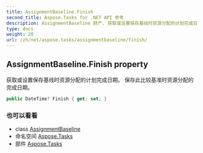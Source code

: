 ```yaml
---
title: AssignmentBaseline.Finish
second_title: Aspose.Tasks for .NET API 参考
description: AssignmentBaseline 财产. 获取或设置保存基线时资源分配的计划完成日期 保存此比较基准时资源分配的完成日期
type: docs
weight: 20
url: /zh/net/aspose.tasks/assignmentbaseline/finish/
---
```

## AssignmentBaseline.Finish property

获取或设置保存基线时资源分配的计划完成日期。 保存此比较基准时资源分配的完成日期。

```csharp
public DateTime? Finish { get; set; }
```

### 也可以看看

* class [AssignmentBaseline](../)
* 命名空间 [Aspose.Tasks](../../assignmentbaseline/)
* 部件 [Aspose.Tasks](../../../)



